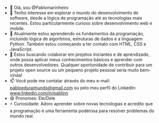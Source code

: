 - 👋 Olá, sou @Pablomarinheiro
- 👀 Tenho interesse em explorar o mundo do desenvolvimento de software, desde a lógica de programação até as tecnologias mais recentes. Estou particularmente curioso sobre desenvolvimento web e mobile.
- 🌱 Atualmente estou aprendendo os fundamentos da programação, incluindo lógica de algoritmos, estruturas de dados e a linguagem Python. Também estou começando a ter contato com HTML, CSS e JavaScript.
- 💞️ Estou buscando colaborar em projetos iniciantes e de aprendizado, onde possa aplicar meus conhecimentos básicos e aprender com outros desenvolvedores. Qualquer oportunidade de contribuir para um projeto open source ou um pequeno projeto pessoal seria muito bem-vinda!
- 📫 Você pode me contatar através do meu e-mail: pabloeduraimundo@gmail.com ou pelo meu perfil do LinkedIn: www.linkedin.com/in/pablinn
- 😄 Pronomes: Ele/Dele
- ⚡ Curiosidade: Adoro aprender sobre novas tecnologias e acredito que a programação é uma ferramenta poderosa para resolver problemas do mundo real.
